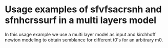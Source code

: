 # Usage examples of sfvfsacrsnh and sfnhcrssurf in a multi layers model

In this usage example we use a multi layer model as input and kirchhoff newton modeling to obtain 
semblance for different t0's for an arbitrary m0.
